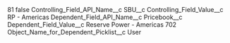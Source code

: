 <?xml version="1.0" encoding="UTF-8"?>
<CustomMetadata xmlns="http://soap.sforce.com/2006/04/metadata" xmlns:xsi="http://www.w3.org/2001/XMLSchema-instance" xmlns:xsd="http://www.w3.org/2001/XMLSchema">
    <label>81</label>
    <protected>false</protected>
    <values>
        <field>Controlling_Field_API_Name__c</field>
        <value xsi:type="xsd:string">SBU__c</value>
    </values>
    <values>
        <field>Controlling_Field_Value__c</field>
        <value xsi:type="xsd:string">RP - Americas</value>
    </values>
    <values>
        <field>Dependent_Field_API_Name__c</field>
        <value xsi:type="xsd:string">Pricebook__c</value>
    </values>
    <values>
        <field>Dependent_Field_Value__c</field>
        <value xsi:type="xsd:string">Reserve Power - Americas 702</value>
    </values>
    <values>
        <field>Object_Name_for_Dependent_Picklist__c</field>
        <value xsi:type="xsd:string">User</value>
    </values>
</CustomMetadata>
